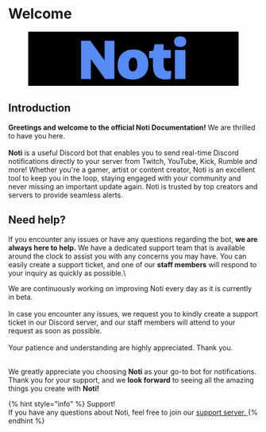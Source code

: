 # Welcome

<figure><img src=".gitbook/assets/favicon.png" alt=""><figcaption></figcaption></figure>

## Introduction

**Greetings and welcome to the official Noti Documentation!** We are thrilled to have you here.\
\
**Noti** is a useful Discord bot that enables you to send real-time Discord notifications directly to your server from Twitch, YouTube, Kick, Rumble and more! Whether you're a gamer, artist or content creator, Noti is an excellent tool to keep you in the loop, staying engaged with your community and never missing an important update again. Noti is trusted by top creators and servers to provide seamless alerts.


## Need help?

If you encounter any issues or have any questions regarding the bot, **we are always here to help.** We have a dedicated support team that is available around the clock to assist you with any concerns you may have. You can easily create a support ticket, and one of our **staff members** will respond to your inquiry as quickly as possible.\


We are continuously working on improving Noti every day as it is currently in beta.\
\
In case you encounter any issues, we request you to kindly create a support ticket in our Discord server, and our staff members will attend to your request as soon as possible.\
\
Your patience and understanding are highly appreciated. Thank you.

\
We greatly appreciate you choosing **Noti** as your go-to bot for notifications. Thank you for your support, and we **look forward** to seeing all the amazing things you create with **Noti!**

{% hint style="info" %}
Support!\
If you have any questions about Noti, feel free to join our [support server. ](https://discord.com/invite/xq6F6ZkUte)
{% endhint %}

